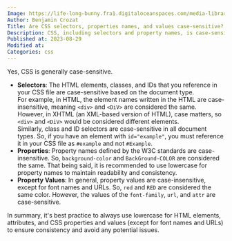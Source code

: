 ```yaml
---
Image: https://life-long-bunny.fra1.digitaloceanspaces.com/media-library/production/51/css_ifo3ux.png
Author: Benjamin Crozat
Title: Are CSS selectors, properties names, and values case-sensitive?
Description: CSS, including selectors and property names, is case-sensitive; use lowercase for consistency and to avoid issues.
Published at: 2023-08-29
Modified at: 
Categories: css
---
```


Yes, CSS is generally case-sensitive.

- **Selectors**: The HTML elements, classes, and IDs that you reference in your CSS file are case-sensitive based on the document type.  
For example, in HTML, the element names written in the HTML are case-insensitive, meaning `<div>` and `<DiV>` are considered the same. However, in XHTML (an XML-based version of HTML), case matters, so `<div>` and `<DiV>` would be considered different elements.  
Similarly, class and ID selectors are case-sensitive in all document types. So, if you have an element with `id="example"`, you must reference it in your CSS file as `#example` and not `#Example`.
- **Properties**: Property names defined by the W3C standards are case-insensitive. So, `background-color` and `BackGround-COLOR` are considered the same. That being said, it is recommended to use lowercase for property names to maintain readability and consistency.
- **Property Values**: In general, property values are case-insensitive, except for font names and URLs. So, `red` and `RED` are considered the same color. However, the values of the `font-family`, `url`, and `attr` are case-sensitive.
	
In summary, it's best practice to always use lowercase for HTML elements, attributes, and CSS properties and values (except for font names and URLs) to ensure consistency and avoid any potential issues.